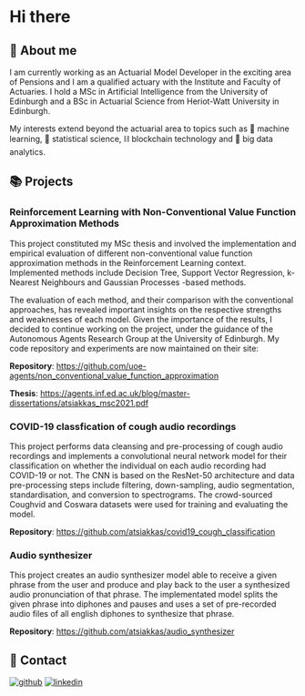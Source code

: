 # Hi there 

## 👋 About me

I am currently working as an Actuarial Model Developer in the exciting area of Pensions and I am a qualified actuary with the Institute and Faculty of Actuaries. I hold a MSc in Artificial Intelligence from the University of Edinburgh and a BSc in Actuarial Science from Heriot-Watt University in Edinburgh. 

My interests extend beyond the actuarial area to topics such as :robot: machine learning, :memo: statistical science, :chains: blockchain technology and :floppy_disk: big data analytics.

## :books: Projects

### Reinforcement Learning with Non-Conventional Value Function Approximation Methods

This project constituted my MSc thesis and involved the implementation and empirical evaluation of different non-conventional value function approximation methods in the Reinforcement Learning context. Implemented methods include Decision Tree, Support Vector Regression, k-Nearest Neighbours and Gaussian Processes -based methods.

The evaluation of each method, and their comparison with the conventional approaches, has revealed important insights on the respective strengths and weaknesses of each model. Given the importance of the results, I decided to continue working on the project, under the guidance of the Autonomous Agents Research Group at the University of Edinburgh. My code repository and experiments are now maintained on their site: 

**Repository**: https://github.com/uoe-agents/non_conventional_value_function_approximation

**Thesis**: https://agents.inf.ed.ac.uk/blog/master-dissertations/atsiakkas_msc2021.pdf 

### COVID-19 classfication of cough audio recordings

This project performs data cleansing and pre-processing of cough audio recordings and implements a convolutional neural network model for their classification on whether the individual on each audio recording had COVID-19 or not. The CNN is based on the ResNet-50 architecture and data pre-processing steps include filtering, down-sampling, audio segmentation, standardisation, and conversion to spectrograms. The crowd-sourced Coughvid and Coswara datasets were used for training and evaluating the model.

**Repository**: https://github.com/atsiakkas/covid19_cough_classification

### Audio synthesizer

This project creates an audio synthesizer model able to receive a given phrase from the user and produce and play back to the user a synthesized audio pronunciation of that phrase. The implementated model splits the given phrase into diphones and pauses and uses a set of pre-recorded audio files of all english diphones to synthesize that phrase. 

**Repository**: https://github.com/atsiakkas/audio_synthesizer


## 💬 Contact

[![github](https://img.shields.io/badge/GitHub-000000?style=for-the-badge&logo=GitHub&logoColor=white)](https://github.com/atsiakkas)
[![linkedin](https://img.shields.io/badge/LinkedIn-000000?style=for-the-badge&logo=LinkedIn&logoColor=white)](https://www.linkedin.com/in/antreastsiakkas/)
